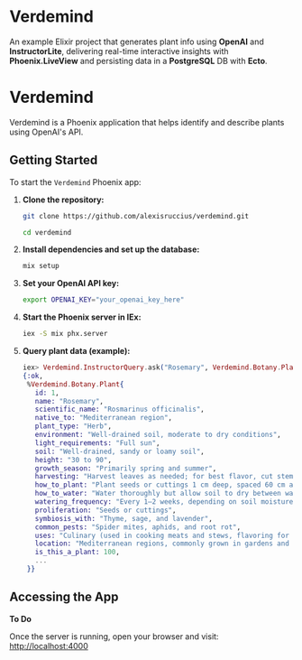 # Verdemind

An example Elixir project that generates plant info using **OpenAI** and **InstructorLite**, delivering real-time interactive insights with **Phoenix.LiveView** and persisting data in a **PostgreSQL** DB with **Ecto**.

# Verdemind

Verdemind is a Phoenix application that helps identify and describe plants using OpenAI's API.


## Getting Started

To start the `Verdemind` Phoenix app:

1. **Clone the repository:**

   ```sh
   git clone https://github.com/alexisruccius/verdemind.git
   ```

   ```sh
   cd verdemind
   ```

2. **Install dependencies and set up the database:**

   ```sh
   mix setup
   ```

3. **Set your OpenAI API key:**

   ```sh
   export OPENAI_KEY="your_openai_key_here"
   ```

4. **Start the Phoenix server in IEx:**

   ```sh
   iex -S mix phx.server
   ```

5. **Query plant data (example):**

   ```elixir
   iex> Verdemind.InstructorQuery.ask("Rosemary", Verdemind.Botany.Plant)
   {:ok,
    %Verdemind.Botany.Plant{
      id: 1,
      name: "Rosemary",
      scientific_name: "Rosmarinus officinalis",
      native_to: "Mediterranean region",
      plant_type: "Herb",
      environment: "Well-drained soil, moderate to dry conditions",
      light_requirements: "Full sun",
      soil: "Well-drained, sandy or loamy soil",
      height: "30 to 90",
      growth_season: "Primarily spring and summer",
      harvesting: "Harvest leaves as needed; for best flavor, cut stems before flowering.",
      how_to_plant: "Plant seeds or cuttings 1 cm deep, spaced 60 cm apart.",
      how_to_water: "Water thoroughly but allow soil to dry between watering to prevent root rot.",
      watering_frequency: "Every 1–2 weeks, depending on soil moisture",
      proliferation: "Seeds or cuttings",
      symbiosis_with: "Thyme, sage, and lavender",
      common_pests: "Spider mites, aphids, and root rot",
      uses: "Culinary (used in cooking meats and stews, flavoring for breads) and medicinal (supports digestion, memory enhancement)",
      location: "Mediterranean regions, commonly grown in gardens and pots worldwide",
      is_this_a_plant: 100,
      ...
    }}
   ```


## Accessing the App

**To Do**

Once the server is running, open your browser and visit:  
[http://localhost:4000](http://localhost:4000)

